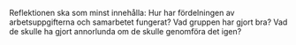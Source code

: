 Reflektionen ska som minst innehålla: 
Hur har fördelningen av arbetsuppgifterna och samarbetet fungerat?
Vad gruppen har gjort bra?
Vad de skulle ha gjort annorlunda om de skulle genomföra det igen?
